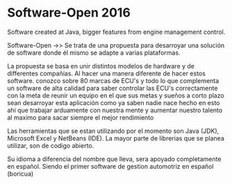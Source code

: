 # Software-Open 2016
Software created at Java, bigger features from engine management control.

Software-Open ->> Se trata de una propuesta para desarroyar una solución de software donde él mismo se adapte a varias plataformas.

La propuesta se basa en unir distintos modelos de hardware y de differentes compañias. 
Al hacer una manera diferente de hacer estos software. 
conozco sobre 80 marcas de ECU's y todo lo que complementa un software de alta calidad para saber controlar las ECU's correctamente
con la meta de reunir un equipo en el que sus metas y sueños a corto plazo sean desarroyar esta aplicación
como ya saben nadie nace hecho en esto ahi que trabajar arduamente con nuestra mente y aumentar nuestro talento al maximo para sacar siempre el mejor rendimiento


Las herramientas que se estan utilizando por el momento son Java (JDK), Microsoft Excel y NetBeans (IDE).
La mayor parte de librerias que se planea utilizar, son de codigo abierto.

Su idioma a diferencia del nombre que lleva, sera apoyado completamente en español.
Siendo el primer software de gestion automotriz en español (boricua) 


